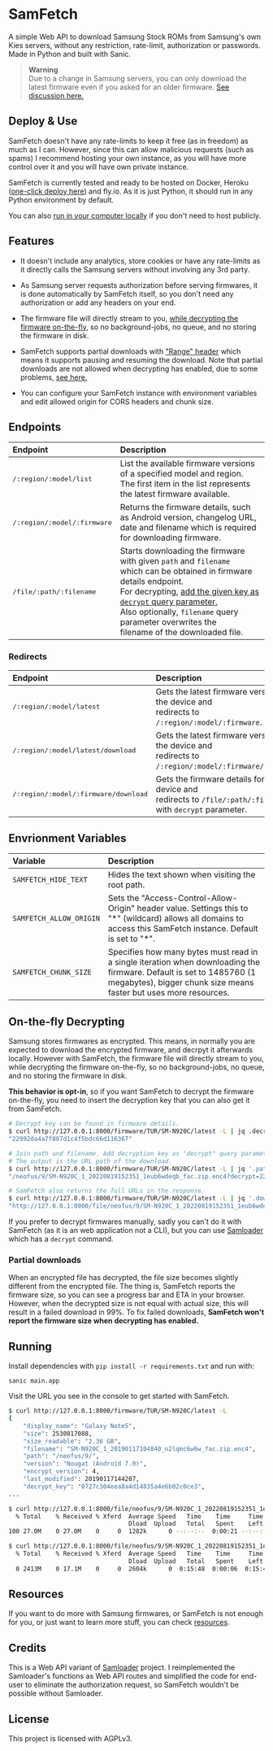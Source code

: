 # SamFetch

A simple Web API to download Samsung Stock ROMs from Samsung's own Kies servers, without any restriction, rate-limit, authorization or passwords. Made in Python and built with Sanic.

> **Warning**<br>
> Due to a change in Samsung servers, you can only download the latest firmware even if you asked for an older firmware. [See discussion here.](https://github.com/ysfchn/SamFetch/issues/6)

## Deploy & Use

SamFetch doesn't have any rate-limits to keep it free (as in freedom) as much as I can. However, since this can allow malicious requests (such as spams) I recommend hosting your own instance, as you will have more control over it and you will have own private instance.

SamFetch is currently tested and ready to be hosted on Docker, Heroku ([one-click deploy here](https://heroku.com/deploy?template=https://github.com/irfaaan/SamFetch/tree/imei_generator)) and fly.io. As it is just Python, it should run in any Python environment by default.

You can also [run in your computer locally](#running) if you don't need to host publicly.

## Features

* It doesn't include any analytics, store cookies or have any rate-limits as it directly calls the Samsung servers without involving any 3rd party.

* As Samsung server requests authorization before serving firmwares, it is done automatically by SamFetch itself, so you don't need any authorization or add any headers on your end.

* The firmware file will directly stream to you, [while decrypting the firmware on-the-fly](#on-the-fly-decrypting), so no background-jobs, no queue, and no storing the firmware in disk. 

* SamFetch supports partial downloads with ["Range" header](https://developer.mozilla.org/en-US/docs/Web/HTTP/Headers/Range) which means it supports pausing and resuming the download. Note that partial downloads are not allowed when decrypting has enabled, due to some problems, [see here.](#partial-downloads)

* You can configure your SamFetch instance with environment variables and edit allowed origin for CORS headers and chunk size.

## Endpoints

| Endpoint | Description      |
|:---------|:-----------------|
| <samp>/:region/:model/list</samp> | List the available firmware versions of a specified model and region. <br>The first item in the list represents the latest firmware available. |
| <samp>/:region/:model/:firmware</samp> | Returns the firmware details, such as Android version, changelog URL, <br>date and filename which is required for downloading firmware. |
| <samp>/file/:path/:filename</samp> | Starts downloading the firmware with given `path` and `filename` <br>which can be obtained in firmware details endpoint. <br>For decrypting, [add the given key as `decrypt` query parameter.](#on-the-fly-decrypting)<br>Also optionally, `filename` query parameter overwrites the <br>filename of the downloaded file. |

### Redirects

| Endpoint | Description      |
|:---------|:-----------------|
| <samp>/:region/:model/latest</samp> | Gets the latest firmware version for the device and <br>redirects to `/:region/:model/:firmware`. |
| <samp>/:region/:model/latest/download</samp> | Gets the latest firmware version for the device and <br>redirects to `/:region/:model/:firmware/download`. |
| <samp>/:region/:model/:firmware/download</samp> | Gets the firmware details for the device and <br>redirects to `/file/:path/:filename` with `decrypt` parameter. |

## Envrionment Variables

| Variable | Description      |
|:---------|:-----------------|
| `SAMFETCH_HIDE_TEXT` | Hides the text shown when visiting the root path. |
| `SAMFETCH_ALLOW_ORIGIN` | Sets the "Access-Control-Allow-Origin" header value. Settings this to "\*" (wildcard) allows all domains to access this SamFetch instance. Default is set to "\*". |
| `SAMFETCH_CHUNK_SIZE` | Specifies how many bytes must read in a single iteration when downloading the firmware. Default is set to 1485760 (1 megabytes), bigger chunk size means faster but uses more resources. |

## On-the-fly Decrypting

Samsung stores firmwares as encrypted. This means, in normally you are expected to download the encrypted firmware, and decrpyt it afterwards locally. However with SamFetch, the firmware file will directly stream to you, while decrypting the firmware on-the-fly, so no background-jobs, no queue, and no storing the firmware in disk. 

**This behavior is opt-in**, so if you want SamFetch to decrypt the firmware on-the-fly, you need to insert the decryption key that you can also get it from SamFetch.

```bash
# Decrypt key can be found in firmware details.
$ curl http://127.0.0.1:8000/firmware/TUR/SM-N920C/latest -L | jq .decrypt_key
"22992da4a7f887d1c4f5bdc66d116367"

# Join path and filename. Add decryption key as "decrypt" query parameter
# The output is the URL path of the download.
$ curl http://127.0.0.1:8000/firmware/TUR/SM-N920C/latest -L | jq '.path + .filename + "?decrypt=" + .decrypt_key'
"/neofus/9/SM-N920C_1_20220819152351_1eub6wdeqb_fac.zip.enc4?decrypt=22992da4a7f887d1c4f5bdc66d116367"

# SamFetch also returns the full URLs in the response.
$ curl http://127.0.0.1:8000/firmware/TUR/SM-N920C/latest -L | jq '.download_path_decrypt'
"http://127.0.0.1:8000/file/neofus/9/SM-N920C_1_20220819152351_1eub6wdeqb_fac.zip.enc4?decrypt=22992da4a7f887d1c4f5bdc66d116367"
```

If you prefer to decrypt firmwares manually, sadly you can't do it with SamFetch (as it is an web application not a CLI), but you can use [Samloader](https://github.com/nlscc/samloader) which has a `decrypt` command.

### Partial downloads

When an encrypted file has decrypted, the file size becomes slightly different from the encrypted file. The thing is, SamFetch reports the firmware size, so you can see a progress bar and ETA in your browser. However, when the decrypted size is not equal with actual size, this will result in a failed download in 99%. To fix failed downloads, **SamFetch won't report the firmware size when decrypting has enabled.**

## Running

Install dependencies with `pip install -r requirements.txt` and run with:

```
sanic main.app
```

Visit the URL you see in the console to get started with SamFetch.

```bash
$ curl http://127.0.0.1:8000/firmware/TUR/SM-N920C/latest -L
{
    "display_name": "Galaxy Note5",
    "size": 2530817088,
    "size_readable": "2.36 GB",
    "filename": "SM-N920C_1_20190117104840_n2lqmc6w6w_fac.zip.enc4",
    "path": "/neofus/9/",
    "version": "Nougat (Android 7.0)",
    "encrypt_version": 4,
    "last_modified": 20190117144207,
    "decrypt_key": "0727c304eea8a4d14835a4e6b02c0ce3",
...

$ curl http://127.0.0.1:8000/file/neofus/9/SM-N920C_1_20220819152351_1eub6wdeqb_fac.zip.enc4?decrypt=22992da4a7f887d1c4f5bdc66d116367 -O .
  % Total    % Received % Xferd  Average Speed   Time    Time     Time  Current
                                 Dload  Upload   Total   Spent    Left  Speed
100 27.0M    0 27.0M    0     0  1282k      0 --:--:--  0:00:21 --:--:-- 1499k

$ curl http://127.0.0.1:8000/file/neofus/9/SM-N920C_1_20220819152351_1eub6wdeqb_fac.zip.enc4 -O .
  % Total    % Received % Xferd  Average Speed   Time    Time     Time  Current
                                 Dload  Upload   Total   Spent    Left  Speed
  0 2413M    0 17.1M    0     0  2604k      0  0:15:48  0:00:06  0:15:42 3651k
```

## Resources

If you want to do more with Samsung firmwares, or SamFetch is not enough for you, or just want to learn more stuff, you can check [resources](RESOURCES.md).

## Credits

This is a Web API variant of [Samloader](https://github.com/nlscc/samloader) project. I reimplemented the Samloader's functions as Web API routes and simplified the code for end-user to eliminate the authorization request, so SamFetch wouldn't be possible without Samloader.

## License

This project is licensed with AGPLv3.
